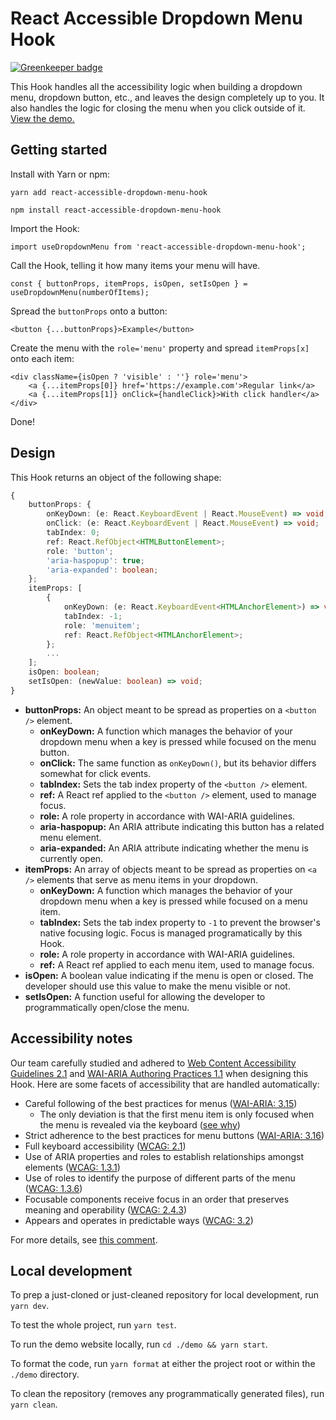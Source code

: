# React Accessible Dropdown Menu Hook

[![Greenkeeper badge](https://badges.greenkeeper.io/sparksuite/react-accessible-dropdown-menu-hook.svg)](https://greenkeeper.io/)

This Hook handles all the accessibility logic when building a dropdown menu, dropdown button, etc., and leaves the design completely up to you. It also handles the logic for closing the menu when you click outside of it. [View the demo.](http://sparksuite.github.io/react-accessible-dropdown-menu-hook)

## Getting started

Install with Yarn or npm:

```
yarn add react-accessible-dropdown-menu-hook
```

```
npm install react-accessible-dropdown-menu-hook
```

Import the Hook:

```tsx
import useDropdownMenu from 'react-accessible-dropdown-menu-hook';
```

Call the Hook, telling it how many items your menu will have.

```tsx
const { buttonProps, itemProps, isOpen, setIsOpen } = useDropdownMenu(numberOfItems);
```

Spread the `buttonProps` onto a button:

```tsx
<button {...buttonProps}>Example</button>
```

Create the menu with the `role='menu'` property and spread `itemProps[x]` onto each item:

```tsx
<div className={isOpen ? 'visible' : ''} role='menu'>
    <a {...itemProps[0]} href='https://example.com'>Regular link</a>
    <a {...itemProps[1]} onClick={handleClick}>With click handler</a>
</div>
```

Done!

## Design
This Hook returns an object of the following shape:

```ts
{
    buttonProps: {
        onKeyDown: (e: React.KeyboardEvent | React.MouseEvent) => void;
        onClick: (e: React.KeyboardEvent | React.MouseEvent) => void;
        tabIndex: 0;
        ref: React.RefObject<HTMLButtonElement>;
        role: 'button';
        'aria-haspopup': true;
        'aria-expanded': boolean;
    };
    itemProps: [
        {
            onKeyDown: (e: React.KeyboardEvent<HTMLAnchorElement>) => void;
            tabIndex: -1;
            role: 'menuitem';
            ref: React.RefObject<HTMLAnchorElement>;
        };
        ...
    ];
    isOpen: boolean;
    setIsOpen: (newValue: boolean) => void;
}
```

- **buttonProps:** An object meant to be spread as properties on a `<button />` element.
    - **onKeyDown:** A function which manages the behavior of your dropdown menu when a key is pressed while focused on the menu button.
    - **onClick:** The same function as `onKeyDown()`, but its behavior differs somewhat for click events.
    - **tabIndex:** Sets the tab index property of the `<button />` element.
    - **ref:** A React ref applied to the `<button />` element, used to manage focus.
    - **role:** A role property in accordance with WAI-ARIA guidelines.
    - **aria-haspopup:** An ARIA attribute indicating this button has a related menu element.
    - **aria-expanded:** An ARIA attribute indicating whether the menu is currently open.
- **itemProps:** An array of objects meant to be spread as properties on `<a />` elements that serve as menu items in your dropdown.
    - **onKeyDown:** A function which manages the behavior of your dropdown menu when a key is pressed while focused on a menu item.
    - **tabIndex:** Sets the tab index property to `-1` to prevent the browser's native focusing logic. Focus is managed programatically by this Hook.
    - **role:** A role property in accordance with WAI-ARIA guidelines. 
    - **ref:** A React ref applied to each menu item, used to manage focus.
- **isOpen:** A boolean value indicating if the menu is open or closed. The developer should use this value to make the menu visible or not.
- **setIsOpen:** A function useful for allowing the developer to programmatically open/close the menu.

## Accessibility notes
Our team carefully studied and adhered to [Web Content Accessibility Guidelines 2.1](https://www.w3.org/WAI/standards-guidelines/wcag/) and  [WAI-ARIA Authoring Practices 1.1](https://www.w3.org/TR/wai-aria-practices/) when designing this Hook. Here are some facets of accessibility that are handled automatically:

- Careful following of the best practices for menus ([WAI-ARIA: 3.15](https://www.w3.org/TR/wai-aria-practices/#menu))
  - The only deviation is that the first menu item is only focused when the menu is revealed via the keyboard ([see why](https://github.com/sparksuite/react-accessible-dropdown-menu-hook/pull/63))
- Strict adherence to the best practices for menu buttons ([WAI-ARIA: 3.16](https://www.w3.org/TR/wai-aria-practices/#menubutton))
- Full keyboard accessibility ([WCAG: 2.1](https://www.w3.org/WAI/WCAG21/quickref/#keyboard-accessible))
- Use of ARIA properties and roles to establish relationships amongst elements ([WCAG: 1.3.1](https://www.w3.org/WAI/WCAG21/quickref/#info-and-relationships))
- Use of roles to identify the purpose of different parts of the menu ([WCAG: 1.3.6](https://www.w3.org/WAI/WCAG21/quickref/#identify-purpose))
- Focusable components receive focus in an order that preserves meaning and operability ([WCAG: 2.4.3](https://www.w3.org/WAI/WCAG21/quickref/#focus-order))
- Appears and operates in predictable ways ([WCAG: 3.2](https://www.w3.org/WAI/WCAG21/quickref/#predictable))

For more details, see [this comment](https://github.com/sparksuite/react-accessible-dropdown-menu-hook/issues/8#issuecomment-567568103).

## Local development

To prep a just-cloned or just-cleaned repository for local development, run `yarn dev`.

To test the whole project, run `yarn test`.

To run the demo website locally, run `cd ./demo && yarn start`.

To format the code, run `yarn format` at either the project root or within the `./demo` directory.

To clean the repository (removes any programmatically generated files), run `yarn clean`.